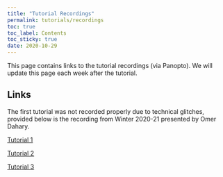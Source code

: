 ```yaml
---
title: "Tutorial Recordings"
permalink: tutorials/recordings
toc: true
toc_label: Contents
toc_sticky: true
date: 2020-10-29
---
```


This page contains links to the tutorial recordings (via Panopto). We will update this page each week after the tutorial.

## Links

The first tutorial was not recorded properly due to technical glitches, provided below is the recording from Winter 2020-21 presented by Omer Dahary.

[Tutorial 1](https://panoptotech.cloud.panopto.eu/Panopto/Pages/Viewer.aspx?id=53c4d462-c197-4d87-b839-ac63011cddb8)

[Tutorial 2](https://panoptotech.cloud.panopto.eu/Panopto/Pages/Viewer.aspx?id=0c966272-13a5-4290-941f-addc00bba336)

[Tutorial 3](https://panoptotech.cloud.panopto.eu/Panopto/Pages/Viewer.aspx?id=52ad11c0-9d52-4314-81b6-ade00033e764)

